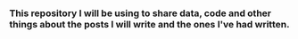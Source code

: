 ### This repository I will be using to share data, code and other things about the posts I will write and the ones I've had written.
